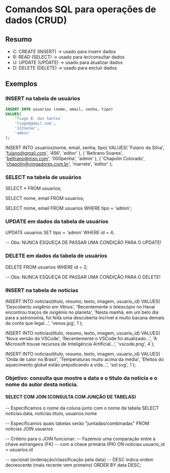 # Comandos SQL para operações de dados (CRUD)

## Resumo

- C: CREATE (INSERT) -> usado para inserir dados
- R: READ (SELECT) -> usado para ler/consultar dados
- U: UPDATE (UPDATE) -> usado para atualizar dados
- D: DELETE (DELETE) -> usado para excluir dados

## Exemplos

### INSERT na tabela de usuários

```sql
INSERT INTO usuarios (nome, email, senha, tipo)
VALUES(
    'Tiago B. dos Santos'
    'tiago@gmail.com',
    '123senac',
    'admin'
);
```

INSERT INTO usuarios(nome, email, senha, tipo)
VALUES(
    'Fulano da Silva',
    'fulano@gmail.com',
    '456',
    'editor'
), (
    'Beltrano Soares',
    'beltrano@msn.com',
    '000penha',
    'admin'
), (
    'Chapolin Colorado',
    'chapolin@vingadores.com.br',
    'marreta',
    'editor'
);

### SELECT na tabela de usuários

SELECT * FROM usuarios;

SELECT nome, email FROM usuarios;

SELECT nome, email FROM usuarios WHERE tipo = 'admin';

### UPDATE em dados da tabela de usuários

UPDATE usuarios SET tipo = 'admin' 
WHERE id = 4; 

-- Obs: NUNCA ESQUEÇA DE PASSAR UMA CONDIÇÃO PARA O UPDATE!


### DELETE em dados da tabela de usuários

DELETE FROM usuarios WHERE id = 2;

-- Obs: NUNCA ESQUEÇA DE PASSAR UMA CONDIÇÃO PARA O DELETE!


### INSERT na tabela de noticias

INSERT INTO noticias(titulo, resumo, texto, imagem, usuario_id)
VALUES(
    'Descoberto oxigênio em Vênus',
    'Recentemente o telescópio no Havaí encontrou traços de oxigênio no planeta',
    'Nesta manhã, em um belo dia para a astronomia, foi feita uma descoberta incrível e muito bacana demais da conta que legal...',
    'venus.jpg',
    1
);

INSERT INTO noticias(titulo, resumo, texto, imagem, usuario_id)
VALUES(
    'Nova versão do VSCode',
    'Recentemente o VSCode foi atualizado...',
    'A Microsoft trouxe recursos de Inteligência Artificial...',
    'vscode.png',
    4
);

INSERT INTO noticias(titulo, resumo, texto, imagem, usuario_id)
VALUES(
    'Onda de calor no Brasil',
    'Temperaturas muito acima da média',
    'Efeitos do aquecimento global estão prejudicando a vida...',
    'sol.svg',
    1
);


### Objetivo: consulta que mostre a data e o titulo da noticia e o nome do autor desta noticia.

#### SELECT COM JOIN (CONSULTA COM JUNÇÃO DE TABELAS)

-- Especificamos o nome da coluna junto com o nome da tabela
SELECT 
    noticias.data, 
    noticias.titulo, 
    usuarios.nome

-- Especificamos quais tabelas serão "juntadas/combinadas"
FROM noticias JOIN usuarios

-- Critério para o JOIN funcionar:
-- Fazemos uma comparação entre a chave estrangeira (FK)
-- com a chave primária (PK)
ON noticias.usuario_id = usuarios.id    

-- opcional (ordenação/classificação pela data)
-- DESC indica ordem decrescente (mais recente vem primeiro)
ORDER BY data DESC; 









